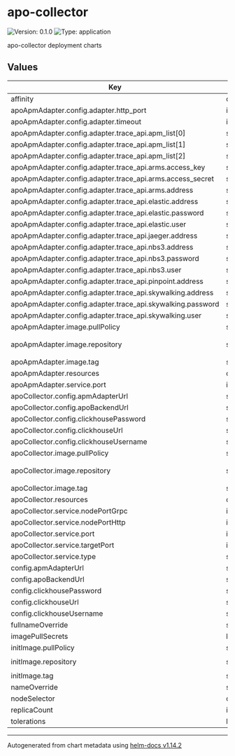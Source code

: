 # apo-collector

![Version: 0.1.0](https://img.shields.io/badge/Version-0.1.0-informational?style=flat-square) ![Type: application](https://img.shields.io/badge/Type-application-informational?style=flat-square)

apo-collector deployment charts

## Values

| Key | Type | Default | Description |
|-----|------|---------|-------------|
| affinity | object | `{}` |  |
| apoApmAdapter.config.adapter.http_port | int | `8079` |  |
| apoApmAdapter.config.adapter.timeout | int | `10` |  |
| apoApmAdapter.config.adapter.trace_api.apm_list[0] | string | `"skywalking"` |  |
| apoApmAdapter.config.adapter.trace_api.apm_list[1] | string | `"jaeger"` |  |
| apoApmAdapter.config.adapter.trace_api.apm_list[2] | string | `"elastic"` |  |
| apoApmAdapter.config.adapter.trace_api.arms.access_key | string | `""` |  |
| apoApmAdapter.config.adapter.trace_api.arms.access_secret | string | `""` |  |
| apoApmAdapter.config.adapter.trace_api.arms.address | string | `"arms.cn-hangzhou.aliyuncs.com"` |  |
| apoApmAdapter.config.adapter.trace_api.elastic.address | string | `""` |  |
| apoApmAdapter.config.adapter.trace_api.elastic.password | string | `""` |  |
| apoApmAdapter.config.adapter.trace_api.elastic.user | string | `""` |  |
| apoApmAdapter.config.adapter.trace_api.jaeger.address | string | `"apo-jaeger-collector-svc:16686/jaeger"` |  |
| apoApmAdapter.config.adapter.trace_api.nbs3.address | string | `""` |  |
| apoApmAdapter.config.adapter.trace_api.nbs3.password | string | `""` |  |
| apoApmAdapter.config.adapter.trace_api.nbs3.user | string | `""` |  |
| apoApmAdapter.config.adapter.trace_api.pinpoint.address | string | `""` |  |
| apoApmAdapter.config.adapter.trace_api.skywalking.address | string | `""` |  |
| apoApmAdapter.config.adapter.trace_api.skywalking.password | string | `""` |  |
| apoApmAdapter.config.adapter.trace_api.skywalking.user | string | `""` |  |
| apoApmAdapter.image.pullPolicy | string | `"IfNotPresent"` |  |
| apoApmAdapter.image.repository | string | `"registry.cn-hangzhou.aliyuncs.com/originx/apm-adapter"` |  |
| apoApmAdapter.image.tag | string | `""` |  |
| apoApmAdapter.resources | object | `{}` |  |
| apoApmAdapter.service.port | int | `8079` |  |
| apoCollector.config.apmAdapterUrl | string | `"apo-apm-adapter-svc:8080"` |  |
| apoCollector.config.apoBackendUrl | string | `"http://apo-backend-svc:8080"` |  |
| apoCollector.config.clickhousePassword | string | `"Apo@123456"` |  |
| apoCollector.config.clickhouseUrl | string | `"apo-clickhouse-svc:9000"` |  |
| apoCollector.config.clickhouseUsername | string | `"admin"` |  |
| apoCollector.image.pullPolicy | string | `"IfNotPresent"` |  |
| apoCollector.image.repository | string | `"registry.cn-hangzhou.aliyuncs.com/originx/apo-collector"` |  |
| apoCollector.image.tag | string | `""` |  |
| apoCollector.resources | object | `{}` |  |
| apoCollector.service.nodePortGrpc | int | `30044` |  |
| apoCollector.service.nodePortHttp | int | `30090` |  |
| apoCollector.service.port | int | `29090` |  |
| apoCollector.service.targetPort | int | `29090` |  |
| apoCollector.service.type | string | `"NodePort"` |  |
| config.apmAdapterUrl | string | `"http://apo-apm-adapter-svc:8079"` |  |
| config.apoBackendUrl | string | `"http://apo-backend-svc:8080"` |  |
| config.clickhousePassword | string | `"Apo@123456"` |  |
| config.clickhouseUrl | string | `"apo-clickhouse-svc:9000"` |  |
| config.clickhouseUsername | string | `"admin"` |  |
| fullnameOverride | string | `""` |  |
| imagePullSecrets | list | `[]` |  |
| initImage.pullPolicy | string | `"IfNotPresent"` |  |
| initImage.repository | string | `"registry.cn-hangzhou.aliyuncs.com/kindlingx/busybox"` |  |
| initImage.tag | string | `"1.36.1"` |  |
| nameOverride | string | `""` |  |
| nodeSelector | object | `{}` |  |
| replicaCount | int | `1` |  |
| tolerations | list | `[]` |  |

----------------------------------------------
Autogenerated from chart metadata using [helm-docs v1.14.2](https://github.com/norwoodj/helm-docs/releases/v1.14.2)
